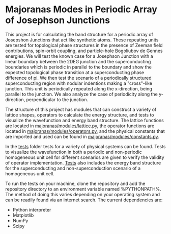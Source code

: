 # Majoranas Modes in Periodic Array of Josephson Junctions
This project is for calculating the band structure for a periodic array of Josepshon Junctions that act like synthetic atoms. These repeating units are tested for topological phase structures in the presence of Zeeman field contributions, spin-orbit coupling, and particle-hole Bogoliubov de Gennes energies. We will test the known case for a Josephson Junction with a linear boundary between the 2DEG junction and the superconducting boundaries which is periodic in parallel to the boundary and show the expected topological phase transition at a superconducting phase difference of pi. We then test the scenario of a periodically structured superconducting region with nodular indentions making a "cross"-like junction. This unit is periodically repeated along the x-direction, being parallel to the junction. We also analyze the case of periodicity along the y-direction, perpendicular to the junction. 

The structure of this project has modules that can construct a variety of lattice shapes, operators to calculate the energy structure, and tests to visualize the wavefunction and energy band structure. The lattice functions are located in [majoranas/modules/lattice.py](majoranas/modules/lattice.py), the operator functions are located in [majoranas/modules/operators.py](majoranas/modules/operators.py), and the physical constants that are imported and used can be found in [majoranas/modules/constants.py](majoranas/modules/constants.py).

In the [tests](/majoranas/tests) folder tests for a variety of physical systems can be found. Tests to visualize the wavefunction in both a periodic and non-periodic homogeneous unit cell for different scenarios are given to verify the validity of operator implementation. [Tests](/majoranas/tests) also includes the energy band structure for the superconducting and non-superconduction scenario of a homogeneous unit cell.

To run the tests on your machine, clone the repository and add the repository directory to an environment variable named %PYTHONPATH%. The method of doing this varies depending on your operating system and can be readily found via an internet search. The current dependencies are:
- Python interpreter
- Matplotlib
- NumPy
- Scipy


